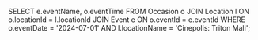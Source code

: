 SELECT
e.eventName,
o.eventTime
FROM
Occasion o
JOIN
Location l ON o.locationId = l.locationId
JOIN
Event e ON o.eventId = e.eventId
WHERE
o.eventDate = '2024-07-01'
AND l.locationName = 'Cinepolis: Triton Mall';
